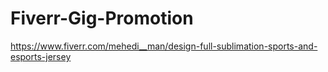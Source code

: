 # Fiverr-Gig-Promotion
https://www.fiverr.com/mehedi__man/design-full-sublimation-sports-and-esports-jersey
